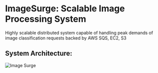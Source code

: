 # ImageSurge: Scalable Image Processing System
Highly scalable distributed system capable of handling peak demands of image classification requests backed by AWS SQS, EC2, S3

## System Architecture:
![Image Surge](https://github.com/MaheshDesineedi/image-surge/blob/main/ImageSurge-SystemDesign.png)
